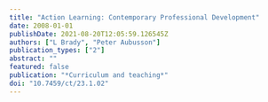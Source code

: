 ```yaml
---
title: "Action Learning: Contemporary Professional Development"
date: 2008-01-01
publishDate: 2021-08-20T12:05:59.126545Z
authors: ["L Brady", "Peter Aubusson"]
publication_types: ["2"]
abstract: ""
featured: false
publication: "*Curriculum and teaching*"
doi: "10.7459/ct/23.1.02"
---
```


